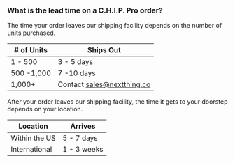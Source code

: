 ### What is the lead time on a C.H.I.P. Pro order?

The time your order leaves our shipping facility depends on the number of units purchased.

| # of Units | Ships Out                  |
|------------|----------------------------|
| 1 - 500    | 3 - 5 days                 |
| 500 -1,000 | 7 -10 days                 |
| 1,000+     | Contact sales@nextthing.co |

After your order leaves our shipping facility, the time it gets to your doorstep depends on your location.

| Location | Arrives                 |
|------------|----------------------------|
| Within the US | 5 - 7 days              |
| International | 1 - 3 weeks             |

